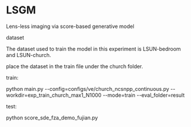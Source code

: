 # LSGM
Lens-less imaging via score-based generative model 


dataset

The dataset used to train the model in this experiment is  LSUN-bedroom and  LSUN-church.

place the dataset in the train file under the church folder.

train:

python main.py --config=configs/ve/church_ncsnpp_continuous.py  --workdir=exp_train_church_max1_N1000 --mode=train --eval_folder=result


test:

python score_sde_fza_demo_fujian.py
